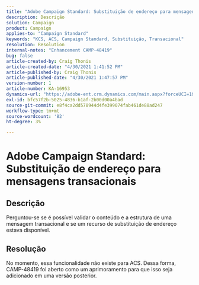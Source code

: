 ```yaml
---
title: "Adobe Campaign Standard: Substituição de endereço para mensagens transacionais"
description: Descrição
solution: Campaign
product: Campaign
applies-to: "Campaign Standard"
keywords: "KCS, ACS, Campaign Standard, Substituição, Transacional"
resolution: Resolution
internal-notes: "Enhancement CAMP-48419"
bug: false
article-created-by: Craig Thonis
article-created-date: "4/30/2021 1:41:52 PM"
article-published-by: Craig Thonis
article-published-date: "4/30/2021 1:47:57 PM"
version-number: 1
article-number: KA-16953
dynamics-url: "https://adobe-ent.crm.dynamics.com/main.aspx?forceUCI=1&pagetype=entityrecord&etn=knowledgearticle&id=f0d7cacd-b9a9-eb11-b1ac-000d3a5cd2e0"
exl-id: bfc57f2b-5025-4836-b1af-2b00d00a4bad
source-git-commit: e8f4ca2dd578944d4fe399074fab461de88ad247
workflow-type: tm+mt
source-wordcount: '82'
ht-degree: 3%

---
```


# Adobe Campaign Standard: Substituição de endereço para mensagens transacionais

## Descrição


Perguntou-se se é possível validar o conteúdo e a estrutura de uma mensagem transacional e se um recurso de substituição de endereço estava disponível.


## Resolução


No momento, essa funcionalidade não existe para ACS. Dessa forma, CAMP-48419 foi aberto como um aprimoramento para que isso seja adicionado em uma versão posterior.
